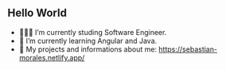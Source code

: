 ## Hello World

- 👨🏻‍💻 I’m currently studing Software Engineer.
- 📝 I’m currently learning Angular and Java.
- 👤 My projects and informations about me: https://sebastian-morales.netlify.app/
